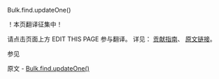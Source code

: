  Bulk.find.updateOne()

 ！本页翻译征集中！

请点击页面上方 EDIT THIS PAGE 参与翻译。
详见：
[贡献指南]( https://github.com/JinMuInfo/MongoDB-Manual-zh/blob/master/CONTRIBUTING.md )、
[原文链接](  https://docs.mongodb.com/manual/reference/method/Bulk.find.updateOne/  )。

 参见

原文 - [Bulk.find.updateOne()]( https://docs.mongodb.com/manual/reference/method/Bulk.find.updateOne/ )


